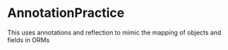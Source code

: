 # AnnotationPractice
This uses annotations and reflection to mimic the mapping of objects and fields in ORMs
